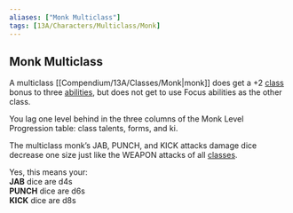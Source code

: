 ```yaml
---
aliases: ["Monk Multiclass"]
tags: [13A/Characters/Multiclass/Monk]
---
```


## Monk Multiclass

A multiclass [[Compendium/13A/Classes/Monk|monk]] does get a +2 [class](Compendium/13A/Character-Rules/Class.md) bonus to three [abilities](Compendium/13A/Character-Rules/Abilities.md), but does not get to use Focus abilities as the other class.

You lag one level behind in the three columns of the Monk Level Progression table: class talents, forms, and ki.

The multiclass monk’s JAB, PUNCH, and KICK attacks damage dice decrease one size just like the WEAPON attacks of all [classes](Compendium/13A/Classes/Classes.md). 

Yes, this means your:  
**JAB** dice are d4s  
**PUNCH** dice are d6s  
**KICK** dice are d8s
